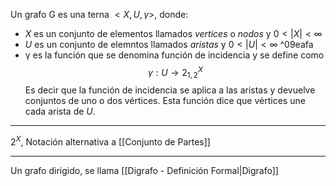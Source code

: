 Un grafo G es una terna $<X,U,γ>$, donde:
- $X$ es un conjunto de elementos llamados *vertices* o *nodos* y $0<|X|<∞$
- $U$ es un conjunto de elemntos llamados *aristas* y $0<|U|<∞$ ^09eafa
- γ es la función que se denomina función de incidencia y se define como $$γ:U→2_{1,2}^X$$
	Es decir que la función de incidencia se aplica a las aristas y devuelve conjuntos de uno o dos vértices. Esta función dice que vértices une cada arista de $U$.
***
$2^X$, Notación alternativa a [[Conjunto de Partes]]
***
Un grafo dirigido, se llama [[Digrafo - Definición Formal|Digrafo]]
